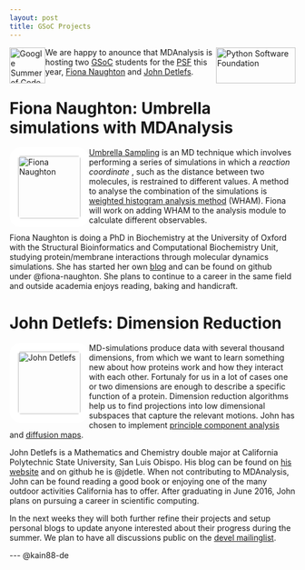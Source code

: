 ```yaml
---
layout: post
title: GSoC Projects
---
```


<p>
<img
src="https://www.python.org/static/img/python-logo.png"
title="Python Software Foundation" alt="Python Software Foundation"
style="float: right; width: 10em; height: 4.5em;" />

<img
src="https://developers.google.com/open-source/gsoc/images/gsoc2016-sun-373x373.png"
title="Google Summer of Code 2016" alt="Google Summer of Code 2016"
style="float: left; width: 4.5em; height: 4.5em; " />
</p>

We are happy to anounce that MDAnalysis is hosting two [GSoC][gsoc] students for
the [PSF][psf] this year, [Fiona Naughton][fiona-gsoc] and
[John Detlefs][john-gsoc].

# Fiona Naughton: Umbrella simulations with MDAnalysis

<img
src="https://avatars1.githubusercontent.com/u/10507372?v=3&s=460"
title="Fiona Naughton" alt="Fiona Naughton"
style="float: left; width: 110px; height: 110px; border-radius: 20px; border: 15px solid white" />

[Umbrella Sampling][us] is an MD technique which involves performing a series of
simulations in which a *reaction coordinate* , such as the distance between two
molecules, is restrained to different values. A method to analyse the
combination of the simulations is [weighted histogram analysis method][wham]
(WHAM). Fiona will work on adding WHAM to the analysis module to calculate
different observables.

Fiona Naughton is doing a PhD in Biochemistry at the University of Oxford with
the Structural Bioinformatics and Computational Biochemistry Unit, studying
protein/membrane interactions through molecular dynamics simulations. She has
started her own [blog][fiona-blog] and can be found on github under
@fiona-naughton. She plans to continue to a career in the same field and outside
academia enjoys reading, baking and handicraft.

# John Detlefs: Dimension Reduction

<img
src="https://avatars1.githubusercontent.com/u/10944582?v=3&s=460"
title="John Detlefs" alt="John Detlefs"
style="float: left; width: 110px; height: 110px; border-radius: 20px; border: 15px solid white" />

MD-simulations produce data with several thousand dimensions, from which we want
to learn something new about how proteins work and how they interact with each
other. Fortunaly for us in a lot of cases one or two dimensions are enough to
describe a specific function of a protein. Dimension reduction algorithms help
us to find projections into low dimensional subspaces that capture the relevant
motions. John has chosen to implement [principle component analysis][pca] and
[diffusion maps][dm].

John Detlefs is a Mathematics and Chemistry double major at California
Polytechnic State University, San Luis Obispo. His blog can be found on
[his website][john-blog] and on github he is @jdetle. When not contributing to
MDAnalysis, John can be found reading a good book or enjoying one of the many
outdoor activities California has to offer. After graduating in June 2016, John
plans on pursuing a career in scientific computing.

In the next weeks they will both further refine their projects and setup
personal blogs to update anyone interested about their progress during the
summer. We plan to have all discussions public on the
[devel mailinglist][devel].

--- @kain88-de

[pca]: https://en.wikipedia.org/wiki/Principal_component_analysis
[dm]: https://en.wikipedia.org/wiki/Diffusion_map
[john-blog]: http://www.jdetle.com
[fiona-blog]: http://fiona-naughton.github.io/blog/
[devel]: {{site.author.email}}
[us]: https://en.wikipedia.org/wiki/Umbrella_sampling
[wham]: http://dx.doi.org/10.1002/jcc.540130812
[john-gsoc]: https://summerofcode.withgoogle.com/organizations/4890191244296192/#5875821348651008
[fiona-gsoc]: https://summerofcode.withgoogle.com/organizations/4890191244296192/#5634029508362240
[gsoc]: https://summerofcode.withgoogle.com
[psf]: https://www.python.org/psf/
